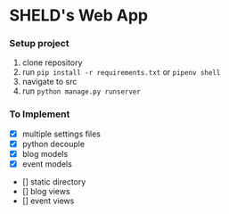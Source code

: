 # SHELD's Web App

### Setup project
1. clone repository
2. run `pip install -r requirements.txt` or `pipenv shell`
3. navigate to src
4. run `python manage.py runserver`


### To Implement
- [x] multiple settings files
- [x] python decouple
- [x] blog models
- [x] event models
- [] static directory
- [] blog views
- [] event views